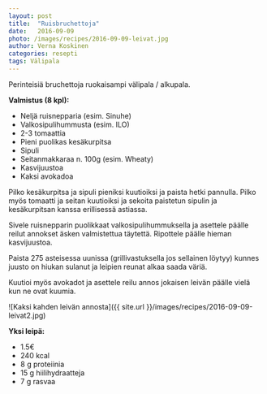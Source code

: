 ```yaml
---
layout: post
title:  "Ruisbruchettoja"
date:   2016-09-09
photo: /images/recipes/2016-09-09-leivat.jpg
author: Verna Koskinen
categories: resepti
tags: Välipala
---
```


Perinteisiä bruchettoja ruokaisampi välipala / alkupala.

**Valmistus (8 kpl):**

- Neljä ruisnepparia (esim. Sinuhe)
- Valkosipulihummusta (esim. ILO)
- 2-3 tomaattia
- Pieni puolikas kesäkurpitsa
- Sipuli
- Seitanmakkaraa n. 100g (esim. Wheaty)
- Kasvijuustoa
- Kaksi avokadoa

Pilko kesäkurpitsa ja sipuli pieniksi kuutioiksi ja paista hetki pannulla. Pilko myös tomaatti ja seitan kuutioiksi ja sekoita paistetun sipulin ja kesäkurpitsan kanssa erillisessä astiassa.

Sivele ruisnepparin puolikkaat valkosipulihummuksella ja asettele päälle reilut annokset äsken valmistettua täytettä. Ripottele päälle hieman kasvijuustoa.

Paista 275 asteisessa uunissa (grillivastuksella jos sellainen löytyy) kunnes juusto on hiukan sulanut ja leipien reunat alkaa saada väriä.

Kuutioi myös avokadot ja asettele reilu annos jokaisen leivän päälle vielä kun ne ovat kuumia.

![Kaksi kahden leivän annosta]({{ site.url }}/images/recipes/2016-09-09-leivat2.jpg)

**Yksi leipä:**

- 1.5€
- 240 kcal
- 8 g proteiinia
- 15 g hiilihydraatteja
- 7 g rasvaa

